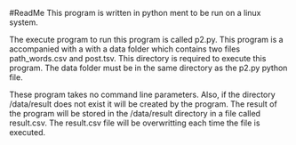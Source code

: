 #ReadMe
This program is written in python ment to be run on a linux system.

The execute program to run this program is called p2.py. This program is a accompanied with a with a data folder which contains
two files path_words.csv and post.tsv. This directory is required to execute this program. The data folder must be in the same
directory as the p2.py python file.

These program takes no command line parameters. Also, if the directory /data/result does not exist it will be created by the 
program. The result of the program will be stored in the /data/result directory in a file called result.csv. The result.csv file
will be overwritting each time the file is executed.
